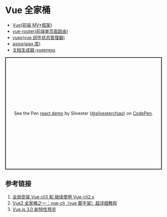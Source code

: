 # Vue 全家桶

- [Vue(前端 MV\*框架)](vue.md)
- [vue-router(前端单页面路由)](router.md)
- [vuex(vue 组件状态管理器)](vuex.md)
- [axios(ajax 库)](axios.md)
- [文档生成器-vuepress](vuepress.md)

<p class="codepen" data-height="360" data-theme-id="dark" data-default-tab="js,result" data-user="silvesterchiao" data-slug-hash="QVwPEJ" style="height: 360px; box-sizing: border-box; display: flex; align-items: center; justify-content: center; border: 2px solid; margin: 1em 0; padding: 1em;" data-pen-title="react demo">
  <span>See the Pen <a href="https://codepen.io/silvesterchiao/pen/QVwPEJ">
  react demo</a> by Silvester (<a href="https://codepen.io/silvesterchiao">@silvesterchiao</a>)
  on <a href="https://codepen.io">CodePen</a>.</span>
</p>
<script async src="https://static.codepen.io/assets/embed/ei.js"></script>

## 参考链接

1. [全局安装 Vue cli3 和 继续使用 Vue-cli2.x](https://www.cnblogs.com/h2zZhou/p/9881534.html)
1. [Vue2 全家桶之一：vue-cli（vue 脚手架）超详细教程](https://www.jianshu.com/p/32beaca25c0d)
1. [Vue.js 3.0 新特性预览](https://www.cnblogs.com/ljx20180807/p/9987822.html)
